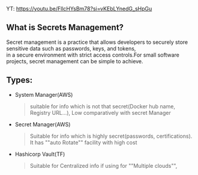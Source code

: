 YT: https://youtu.be/FllcHYsBm78?si=vKEbLYnedG_sHpGu

What is Secrets Management? 
-----------------------

Secret management is a practice that allows developers to securely store sensitive data such as passwords, keys, and tokens,   
in a secure environment with strict access controls.For small software projects, secret management can be simple to achieve.  

Types:
-----

  * System Manager(AWS)  
    > suitable for info which  is not that secret(Docker hub name, Registry URL...), Low comparatively with secret Manager
  * Secret Manager(AWS)  
    > Suitable for info which is highly secret(passwords, certifications). It has ""auto Rotate"" facility with high cost  
  * Hashicorp Vault(TF)  
    > Suitable for Centralized info if using for ""Multiple clouds"",   
